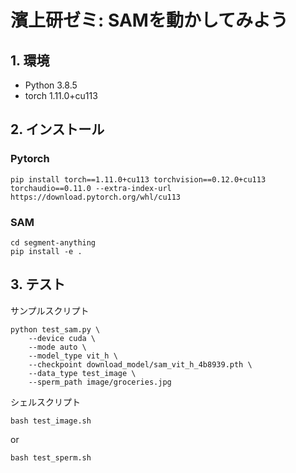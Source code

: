 # 濱上研ゼミ: SAMを動かしてみよう
## 1. 環境
- Python 3.8.5
- torch 1.11.0+cu113

## 2. インストール
### Pytorch
```shell
pip install torch==1.11.0+cu113 torchvision==0.12.0+cu113 torchaudio==0.11.0 --extra-index-url https://download.pytorch.org/whl/cu113
```
### SAM
```shell
cd segment-anything
pip install -e .
```

## 3. テスト
サンプルスクリプト
```shell
python test_sam.py \
    --device cuda \
    --mode auto \
    --model_type vit_h \
    --checkpoint download_model/sam_vit_h_4b8939.pth \
    --data_type test_image \
    --sperm_path image/groceries.jpg 
```
シェルスクリプト
```shell
bash test_image.sh
```
or
```shell
bash test_sperm.sh
```